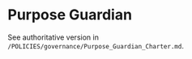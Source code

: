 # Purpose Guardian

See authoritative version in `/POLICIES/governance/Purpose_Guardian_Charter.md`.

